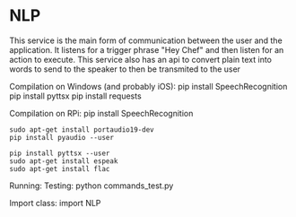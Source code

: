 # NLP

This service is the main form of communication between the user and the application. It listens for a trigger phrase
"Hey Chef" and then listen for an action to execute. This service also has an api to convert plain text into
words to send to the speaker to then be transmited to the user


Compilation on Windows (and probably iOS):
	pip install SpeechRecognition
	pip install pyttsx
	pip install requests
	
Compilation on RPi:
	pip install SpeechRecognition

	sudo apt-get install portaudio19-dev
	pip install pyaudio --user
	
	pip install pyttsx --user
	sudo apt-get install espeak
	sudo apt-get install flac
	
Running:
	Testing: python commands_test.py
	
Import class:
	import NLP